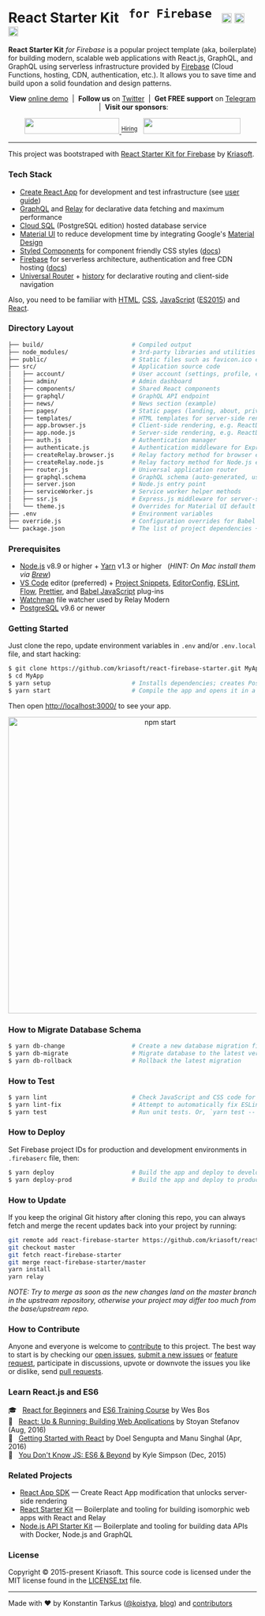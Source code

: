 # React Starter Kit &nbsp; <sup><samp>for Firebase</samp></sup> &nbsp; <a href="https://circleci.com/gh/kriasoft/react-firebase-starter"><img src="https://circleci.com/gh/kriasoft/react-firebase-starter.svg?style=svg" alt="Build Status" height="20" /></a> <a href="https://twitter.com/ReactStarter"><img src="https://img.shields.io/twitter/follow/ReactStarter.svg?style=social&label=Follow&maxAge=3600" alt="Twitter" height="20"></a> <a href="https://t.me/ReactStarter"><img src="https://img.shields.io/badge/chat-Telegram-green.svg?style=social&maxAge=3600" height="20"></a>

**React Starter Kit** _for Firebase_ is a popular project template (aka, boilerplate) for building
modern, scalable web applications with React.js, GraphQL, and GraphQL using serverless
infrastructure provided by <a href="https://firebase.google.com/">Firebase</a> (Cloud Functions,
hosting, CDN, authentication, etc.). It allows you to save time and build upon a solid foundation
and design patterns.

<p align="center"><strong>View</strong> <a href="https://firebase.reactstarter.com">online demo</a> &nbsp;|&nbsp; <strong>Follow us</strong> on <a href="https://twitter.com/ReactStarter">Twitter</a> &nbsp;|&nbsp; <strong>Get FREE support</strong> on <a href="https://t.me/ReactStarter">Telegram</a> &nbsp;|&nbsp; <strong>Visit our sponsors</strong>:</p>

<p align="center">
  <a href="https://rollbar.com/?utm_source=reactstartkit(github)&utm_medium=link&utm_campaign=reactstartkit(github)" target="_blank">
    <img src="https://koistya.github.io/files/rollbar-384x64.png" width="192" height="32">
  </a>
  <sup><a href="https://rollbar.com/jobs/?utm_source=reactstartkit(github)&utm_medium=link&utm_campaign=reactstartkit(github)">Hiring</a></sup> &nbsp;
  <a href="https://www.digitalocean.com/?refcode=eef302dbae9f&utm_source=github&utm_medium=oss_sponsorships&utm_campaign=opencollective" target="_blank">
    <img src="https://koistya.github.io/files/digital-ocean-393x64.png" width="196.5" height="32">
  </a>
</p>

---

This project was bootstraped with [React Starter Kit for Firebase][rfs] by [Kriasoft][kriasoft].

### Tech Stack

* [Create React App][cra] for development and test infrastructure (see [user guide][cradocs])
* [GraphQL][gqljs] and [Relay][relay] for declarative data fetching and maximum performance
* [Cloud SQL][cloudsql] (PostgreSQL edition) hosted database service
* [Material UI][mui] to reduce development time by integrating Google's [Material Design][material]
* [Styled Components][sc] for component friendly CSS styles ([docs][scdocs])
* [Firebase][firebase] for serverless architecture, authentication and free CDN hosting ([docs][fbdocs])
* [Universal Router][router] + [history][history] for declarative routing and client-side navigation

Also, you need to be familiar with [HTML][html], [CSS][css], [JavaScript][js] ([ES2015][es2015]) and [React](https://reactjs.org/docs/).

### Directory Layout

```bash
├── build/                         # Compiled output
├── node_modules/                  # 3rd-party libraries and utilities
├── public/                        # Static files such as favicon.ico etc.
├── src/                           # Application source code
│   ├── account/                   # User account (settings, profile, etc)
│   ├── admin/                     # Admin dashboard
│   ├── components/                # Shared React components
│   ├── graphql/                   # GraphQL API endpoint
│   ├── news/                      # News section (example)
│   ├── pages/                     # Static pages (landing, about, privacy etc.)
│   ├── templates/                 # HTML templates for server-side rendering
│   ├── app.browser.js             # Client-side rendering, e.g. ReactDOM.render(<App />, container)
│   ├── app.node.js                # Server-side rendering, e.g. ReactDOMServer.renderToString(<App />)
│   ├── auth.js                    # Authentication manager
│   ├── authenticate.js            # Authentication middleware for Express.js
│   ├── createRelay.browser.js     # Relay factory method for browser envrironment
│   ├── createRelay.node.js        # Relay factory method for Node.js envrironment
│   ├── router.js                  # Universal application router
│   ├── graphql.schema             # GraphQL schema (auto-generated, used by Relay)
│   ├── server.json                # Node.js entry point
│   ├── serviceWorker.js           # Service worker helper methods
│   ├── ssr.js                     # Express.js middleware for server-side rendering
│   └── theme.js                   # Overrides for Material UI default styles
├── .env                           # Environment variables
├── override.js                    # Configuration overrides for Babel and Webpack
└── package.json                   # The list of project dependencies + NPM scripts
```

### Prerequisites

* [Node.js][nodejs] v8.9 or higher + [Yarn][yarn] v1.3 or higher &nbsp; (_HINT: On Mac install
  them via [Brew][brew]_)
* [VS Code][vc] editor (preferred) + [Project Snippets][vcsnippets], [EditorConfig][vceditconfig],
  [ESLint][vceslint], [Flow][vcflow], [Prettier][vcprettier], and [Babel JavaScript][vcjs] plug-ins
* [Watchman][watchman] file watcher used by Relay Modern
* [PostgreSQL][postgres] v9.6 or newer

### Getting Started

Just clone the repo, update environment variables in `.env` and/or `.env.local` file, and start
hacking:

```bash
$ git clone https://github.com/kriasoft/react-firebase-starter.git MyApp
$ cd MyApp
$ yarn setup                       # Installs dependencies; creates PostgreSQL database
$ yarn start                       # Compile the app and opens it in a browser with "live reload"
```

Then open [http://localhost:3000/](http://localhost:3000/) to see your app.<br>

<p align='center'><img src='https://camo.githubusercontent.com/506a5a0a33aebed2bf0d24d3999af7f582b31808/687474703a2f2f692e696d6775722e636f6d2f616d794e66434e2e706e67' width='600' alt='npm start'></p>

### How to Migrate Database Schema

```bash
$ yarn db-change                   # Create a new database migration file
$ yarn db-migrate                  # Migrate database to the latest version
$ yarn db-rollback                 # Rollback the latest migration
```

### How to Test

```bash
$ yarn lint                        # Check JavaScript and CSS code for potential issues
$ yarn lint-fix                    # Attempt to automatically fix ESLint warnings
$ yarn test                        # Run unit tests. Or, `yarn test -- --watch`
```

### How to Deploy

Set Firebase project IDs for production and development environments in `.firebaserc` file, then:

```bash
$ yarn deploy                      # Build the app and deploy to development environment
$ yarn deploy-prod                 # Build the app and deploy to production
```

### How to Update

If you keep the original Git history after cloning this repo, you can always fetch and merge
the recent updates back into your project by running:

```bash
git remote add react-firebase-starter https://github.com/kriasoft/react-firebase-starter.git
git checkout master
git fetch react-firebase-starter
git merge react-firebase-starter/master
yarn install
yarn relay
```

_NOTE: Try to merge as soon as the new changes land on the master branch in the upstream repository,
otherwise your project may differ too much from the base/upstream repo._

### How to Contribute

Anyone and everyone is welcome to [contribute](CONTRIBUTING.md) to this project. The best way to
start is by checking our [open issues](https://github.com/kriasoft/react-firebase-starter/issues),
[submit a new issues](https://github.com/kriasoft/react-firebase-starter/issues/new?labels=bug) or
[feature request](https://github.com/kriasoft/react-firebase-starter/issues/new?labels=enhancement),
participate in discussions, upvote or downvote the issues you like or dislike, send [pull
requests](CONTRIBUTING.md#pull-requests).

### Learn React.js and ES6

:mortar_board: &nbsp; [React for Beginners](https://reactforbeginners.com/friend/konstantin) and [ES6 Training Course](https://es6.io/friend/konstantin) by Wes Bos<br>
:green_book: &nbsp; [React: Up & Running: Building Web Applications](http://amzn.to/2bBgqhl) by Stoyan Stefanov (Aug, 2016)<br>
:green_book: &nbsp; [Getting Started with React](http://amzn.to/2bmwP5V) by Doel Sengupta and Manu Singhal (Apr, 2016)<br>
:green_book: &nbsp; [You Don't Know JS: ES6 & Beyond](http://amzn.to/2bBfVnp) by Kyle Simpson (Dec, 2015)<br>

### Related Projects

* [React App SDK](https://github.com/kriasoft/react-app) — Create React App modification that
  unlocks server-side rendering
* [React Starter Kit](https://github.com/kriasoft/react-starter-kit) — Boilerplate and tooling for
  building isomorphic web apps with React and Relay
* [Node.js API Starter Kit](https://github.com/kriasoft/nodejs-api-starter) — Boilerplate and
  tooling for building data APIs with Docker, Node.js and GraphQL

### License

Copyright © 2015-present Kriasoft. This source code is licensed under the MIT license found in
the [LICENSE.txt](https://github.com/kriasoft/react-firebase-starter/blob/master/LICENSE.txt) file.

---

Made with ♥ by Konstantin Tarkus ([@koistya](https://twitter.com/koistya), [blog](https://medium.com/@tarkus))
and [contributors](https://github.com/kriasoft/react-firebase-starter/graphs/contributors)

[rfs]: https://github.com/kriasoft/react-firebase-starter
[kriasoft]: https://github.com/kriasoft
[telegram]: https://t.me/ReactStarter
[cra]: https://github.com/facebook/create-react-app
[cradocs]: https://github.com/facebook/create-react-app/blob/master/packages/react-scripts/template/README.md
[cloudsql]: https://cloud.google.com/sql/
[gqljs]: http://graphql.org/graphql-js/
[relay]: http://facebook.github.io/relay/
[mui]: https://material-ui-next.com/
[material]: https://material.io/
[html]: https://developer.mozilla.org/en-US/docs/Web/HTML
[css]: https://developer.mozilla.org/en-US/docs/Web/CSS
[js]: https://developer.mozilla.org/en-US/docs/Web/JavaScript
[es2015]: http://babeljs.io/learn-es2015/
[react]: https://facebook.github.io/react/
[relay]: https://facebook.github.io/relay/
[firebase]: https://firebase.google.com/
[fbdocs]: https://firebase.google.com/docs/web
[router]: https://github.com/kriasoft/universal-router
[history]: https://github.com/ReactTraining/history
[sc]: https://www.styled-components.com/
[scdocs]: https://www.styled-components.com/docs
[nodejs]: https://nodejs.org/
[yarn]: https://yarnpkg.com/
[brew]: https://brew.sh/
[wm]: https://facebook.github.io/watchman/
[relaycompiler]: http://facebook.github.io/relay/docs/relay-compiler.html
[vc]: https://code.visualstudio.com/
[vcsnippets]: https://marketplace.visualstudio.com/items?itemName=rebornix.project-snippets
[vceditconfig]: https://marketplace.visualstudio.com/items?itemName=EditorConfig.EditorConfig
[vceslint]: https://marketplace.visualstudio.com/items?itemName=dbaeumer.vscode-eslint
[vcflow]: https://marketplace.visualstudio.com/items?itemName=flowtype.flow-for-vscode
[vcprettier]: https://marketplace.visualstudio.com/items?itemName=esbenp.prettier-vscode
[vcjs]: https://marketplace.visualstudio.com/items?itemName=mgmcdermott.vscode-language-babel
[watchman]: https://github.com/facebook/watchman
[postgres]: https://www.postgresql.org/
